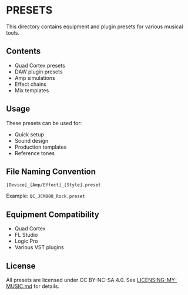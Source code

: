 # PRESETS

This directory contains equipment and plugin presets for various musical tools.

## Contents

- Quad Cortex presets
- DAW plugin presets
- Amp simulations
- Effect chains
- Mix templates

## Usage

These presets can be used for:

- Quick setup
- Sound design
- Production templates
- Reference tones

## File Naming Convention

```
[Device]_[Amp/Effect]_[Style].preset
```

Example: `QC_JCM800_Rock.preset`

## Equipment Compatibility

- Quad Cortex
- FL Studio
- Logic Pro
- Various VST plugins

## License

All presets are licensed under CC BY-NC-SA 4.0. See [LICENSING-MY-MUSIC.md](../LICENSING-MY-MUSIC.md) for details.
